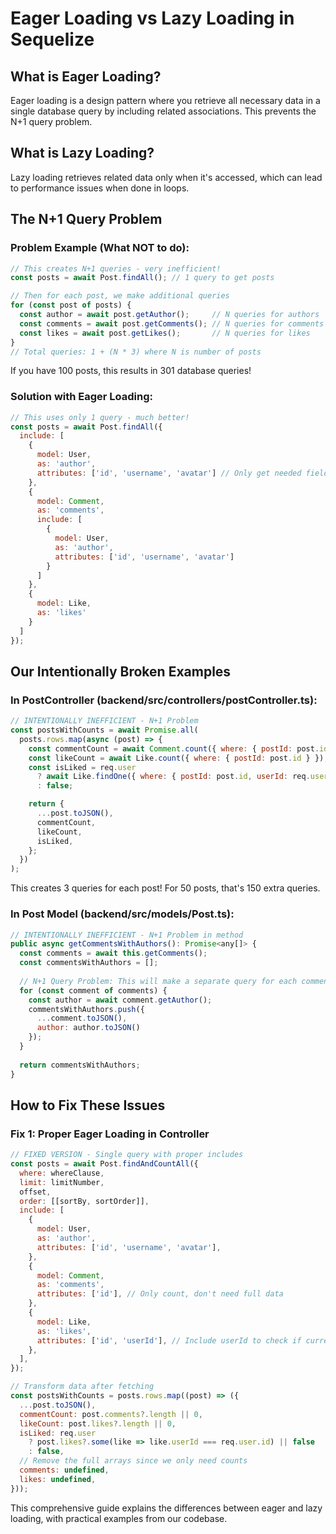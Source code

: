 # Eager Loading vs Lazy Loading in Sequelize

## What is Eager Loading?

Eager loading is a design pattern where you retrieve all necessary data in a single database query by including related associations. This prevents the N+1 query problem.

## What is Lazy Loading?

Lazy loading retrieves related data only when it's accessed, which can lead to performance issues when done in loops.

## The N+1 Query Problem

### Problem Example (What NOT to do):

```javascript
// This creates N+1 queries - very inefficient!
const posts = await Post.findAll(); // 1 query to get posts

// Then for each post, we make additional queries
for (const post of posts) {
  const author = await post.getAuthor();     // N queries for authors
  const comments = await post.getComments(); // N queries for comments  
  const likes = await post.getLikes();       // N queries for likes
}
// Total queries: 1 + (N * 3) where N is number of posts
```

If you have 100 posts, this results in 301 database queries!

### Solution with Eager Loading:

```javascript
// This uses only 1 query - much better!
const posts = await Post.findAll({
  include: [
    {
      model: User,
      as: 'author',
      attributes: ['id', 'username', 'avatar'] // Only get needed fields
    },
    {
      model: Comment,
      as: 'comments',
      include: [
        {
          model: User,
          as: 'author',
          attributes: ['id', 'username', 'avatar']
        }
      ]
    },
    {
      model: Like,
      as: 'likes'
    }
  ]
});
```

## Our Intentionally Broken Examples

### In PostController (backend/src/controllers/postController.ts):

```javascript
// INTENTIONALLY INEFFICIENT - N+1 Problem
const postsWithCounts = await Promise.all(
  posts.rows.map(async (post) => {
    const commentCount = await Comment.count({ where: { postId: post.id } });
    const likeCount = await Like.count({ where: { postId: post.id } });
    const isLiked = req.user 
      ? await Like.findOne({ where: { postId: post.id, userId: req.user.id } }) !== null
      : false;

    return {
      ...post.toJSON(),
      commentCount,
      likeCount,
      isLiked,
    };
  })
);
```

This creates 3 queries for each post! For 50 posts, that's 150 extra queries.

### In Post Model (backend/src/models/Post.ts):

```javascript
// INTENTIONALLY INEFFICIENT - N+1 Problem in method
public async getCommentsWithAuthors(): Promise<any[]> {
  const comments = await this.getComments();
  const commentsWithAuthors = [];
  
  // N+1 Query Problem: This will make a separate query for each comment's author
  for (const comment of comments) {
    const author = await comment.getAuthor();
    commentsWithAuthors.push({
      ...comment.toJSON(),
      author: author.toJSON()
    });
  }
  
  return commentsWithAuthors;
}
```

## How to Fix These Issues

### Fix 1: Proper Eager Loading in Controller

```javascript
// FIXED VERSION - Single query with proper includes
const posts = await Post.findAndCountAll({
  where: whereClause,
  limit: limitNumber,
  offset,
  order: [[sortBy, sortOrder]],
  include: [
    {
      model: User,
      as: 'author',
      attributes: ['id', 'username', 'avatar'],
    },
    {
      model: Comment,
      as: 'comments',
      attributes: ['id'], // Only count, don't need full data
    },
    {
      model: Like,
      as: 'likes',
      attributes: ['id', 'userId'], // Include userId to check if current user liked
    },
  ],
});

// Transform data after fetching
const postsWithCounts = posts.rows.map((post) => ({
  ...post.toJSON(),
  commentCount: post.comments?.length || 0,
  likeCount: post.likes?.length || 0,
  isLiked: req.user 
    ? post.likes?.some(like => like.userId === req.user.id) || false
    : false,
  // Remove the full arrays since we only need counts
  comments: undefined,
  likes: undefined,
}));
```

This comprehensive guide explains the differences between eager and lazy loading, with practical examples from our codebase.